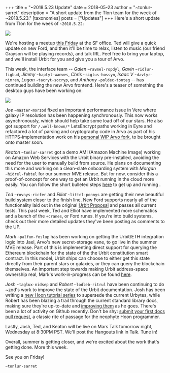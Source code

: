 +++
title = "~2018.5.23 Update"
date = 2018-05-23
author = "~tonlur-sarret"
description = "A short update from the Tlon team for the week of ~2018.5.23."
[taxonomies]
posts = ["Updates"]
+++
Here's a short update from Tlon for the week of `~2018.5.22`:

![](https://media.urbit.org/fora/updates/~2018.5.22-Update-1.jpg)

We're hosting a meetup [this Friday](https://www.meetup.com/urbit-sf/events/250889557/) at the SF office. Ted will give a
quick update on new Ford, and then it'll be time to relax, listen to music (our friend Grayson will be playing records),
and talk IRL. Feel free to bring your laptop, and we'll install Urbit for you and give you a tour of Arvo.

This week, the interface team -- *Galen* `~ravmel-ropdyl`, *Gavin* `~ridlur-figbud`, *Jimmy* `~haptyl-wanwes`, *Chris*
`~sigtus-hossyn`, *Isaac V* `~davtyr-nimren`, *Logan* `~tacryt-socryp`, and *Anthony* `~poldec-tonteg` -- has continued
building the new Arvo frontend. Here's a teaser of something the desktop guys have been working on:

![](https://media.urbit.org/fora/updates/~2018.5.22-Update-2.jpg)

*Joe* `~master-morzod` fixed an important performance issue in Vere where galaxy IP resolution has been happening
synchronously. This now works asynchronously, which should help take some load off of our stars. He also got support for
`/.well-known/*` LetsEncrypt paths working in Eyre and refactored a lot of parsing and cryptography code in Arvo as part
of his HTTPS-implementation work on his [personal WIP Arvo fork](https://github.com/joemfb/arvo/tree/acme-wip), to be
brought onto master soon.

*Keaton* `~tonlur-sarret` got a demo AMI (Amazon Machine Image) working on Amazon Web Services with the Urbit binary
pre-installed, avoiding the need for the user to manually build from source. He plans on documenting this more and
working on a clean-slate onboarding system with *Morgan*  `~hidrel-fabtel` for our summer MVE release. But for now,
consider this a proof-of-concept for one way to get an Urbit running in the cloud more easily. You can follow the short
bulleted steps [here](https://gist.github.com/keatondunsford/8c19bc232650ec1adbb9b6c38954cd90) to get up and running .

*Ted* `~rovnys-ricfer` and *Elliot* `~littel-ponnys` are getting their new beautiful build system closer to the finish
line. New Ford supports nearly all of the functionality laid out in the original [Urbit
Proposal](https://fora.urbit.org/proposals/posts/~2018.3.15..04.24.35..a47f~/) and passes all current tests. This past
week, Ted and Elliot have implemented more schematics and a bunch of the `+cranes`, or Ford runes. If you're into build
systems, check out their more detailed updates they've been posting as comments to the UP.

*Mark* `~palfun-foslup` has been working on getting the Urbit/ETH integration logic into Jael, Arvo's new secret-storage
vane, to go live in the summer MVE release. Part of this is implementing direct support for querying the Ethereum
blockchain for the state of the the Urbit constitution smart contract. In this model, Urbit ships can choose to either
get this state directly from their parent stars or galaxies, or they can query the blockchain themselves. An important
step towards making Urbit address-space ownership real, Mark's work-in-progress can be found
[here](https://github.com/Fang-/arvo/tree/research-constitution).

*Josh* `~taglux-nidsep` and *Robert* `~lodleb-ritrul` have been continuing to do ~zod's work to improve the state of the
Urbit documentation. Josh has been writing a [new Hoon tutorial series](https://github.com/joshuareagan/doc-drafts) to
supersede the current Urbytes, while Robert has been blazing a trail through the current standard library docs, making
sure they're up-to-date and [improving them](https://github.com/urbit/docs/tree/rmariani-patch-6) as he goes. There's
been a lot of activity on Github recently. Don't be shy: [submit your first docs pull
request](https://github.com/urbit/docs), a classic rite of passage for the neophyte Hoon programmer.

Lastly, Josh, Ted, and Keaton will be live on Mars Talk tomorrow night, Wednesday at 8:30PM PST. We'll post the Hangouts
link in Talk. Tune in!

Overall, summer is getting closer, and we're excited about the work that's getting done. More this week.

See you on Friday!

`~tonlur-sarret`
